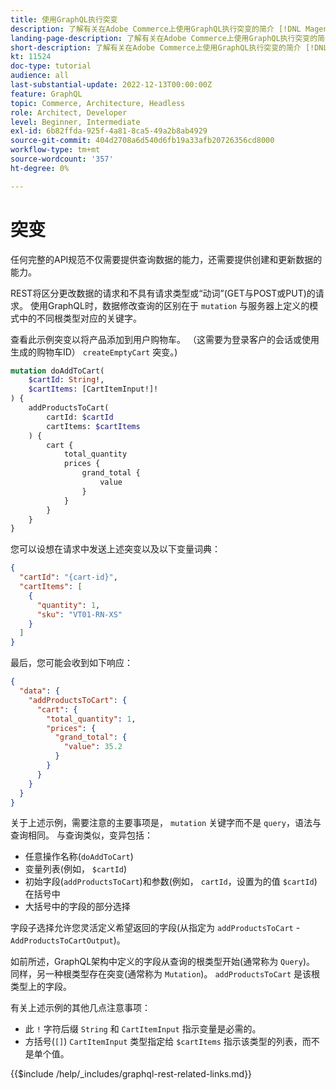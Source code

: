 ```yaml
---
title: 使用GraphQL执行突变
description: 了解有关在Adobe Commerce上使用GraphQL执行突变的简介 [!DNL Magento Open Source]. 使用POST调用执行您的第一个突变。
landing-page-description: 了解有关在Adobe Commerce上使用GraphQL执行突变的简介 [!DNL Magento Open Source]. 使用POST调用执行您的第一个突变。
short-description: 了解有关在Adobe Commerce上使用GraphQL执行突变的简介 [!DNL Magento Open Source]. 使用POST调用执行您的第一个突变。
kt: 11524
doc-type: tutorial
audience: all
last-substantial-update: 2022-12-13T00:00:00Z
feature: GraphQL
topic: Commerce, Architecture, Headless
role: Architect, Developer
level: Beginner, Intermediate
exl-id: 6b82ffda-925f-4a81-8ca5-49a2b8ab4929
source-git-commit: 404d2708a6d540d6fb19a33afb20726356cd8000
workflow-type: tm+mt
source-wordcount: '357'
ht-degree: 0%

---
```


# 突变

任何完整的API规范不仅需要提供查询数据的能力，还需要提供创建和更新数据的能力。

REST将区分更改数据的请求和不具有请求类型或“动词”(GET与POST或PUT)的请求。
使用GraphQL时，数据修改查询的区别在于 `mutation` 与服务器上定义的模式中的不同根类型对应的关键字。

查看此示例突变以将产品添加到用户购物车。 （这需要为登录客户的会话或使用生成的购物车ID） `createEmptyCart` 突变。)

```graphql
mutation doAddToCart(
    $cartId: String!,
    $cartItems: [CartItemInput!]!
) {
    addProductsToCart(
        cartId: $cartId
        cartItems: $cartItems
    ) {
        cart {
            total_quantity
            prices {
                grand_total {
                    value
                }
            }
        }
    }
}
```

您可以设想在请求中发送上述突变以及以下变量词典：

```json
{
  "cartId": "{cart-id}",
  "cartItems": [
    {
      "quantity": 1,
      "sku": "VT01-RN-XS"
    }
  ]
}
```

最后，您可能会收到如下响应：

```json
{
  "data": {
    "addProductsToCart": {
      "cart": {
        "total_quantity": 1,
        "prices": {
          "grand_total": {
            "value": 35.2
          }
        }
      }
    }
  }
}
```

关于上述示例，需要注意的主要事项是， `mutation` 关键字而不是 `query`，语法与查询相同。 与查询类似，变异包括：

* 任意操作名称(`doAddToCart`)
* 变量列表(例如， `$cartId`)
* 初始字段(`addProductsToCart`)和参数(例如， `cartId`，设置为的值 `$cartId`)在括号中
* 大括号中的字段的部分选择

字段子选择允许您灵活定义希望返回的字段(从指定为 `addProductsToCart` - `AddProductsToCartOutput`)。

如前所述，GraphQL架构中定义的字段从查询的根类型开始(通常称为 `Query`)。 同样，另一种根类型存在突变(通常称为 `Mutation`)。 `addProductsToCart` 是该根类型上的字段。

有关上述示例的其他几点注意事项：

* 此 `!` 字符后缀 `String` 和 `CartItemInput` 指示变量是必需的。
* 方括号(`[]`) `CartItemInput` 类型指定给 `$cartItems` 指示该类型的列表，而不是单个值。

{{$include /help/_includes/graphql-rest-related-links.md}}
